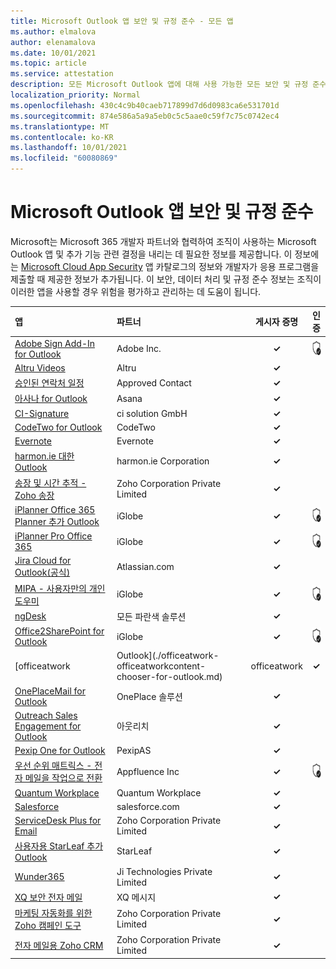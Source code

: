```yaml
---
title: Microsoft Outlook 앱 보안 및 규정 준수 - 모든 앱
ms.author: elmalova
author: elenamalova
ms.date: 10/01/2021
ms.topic: article
ms.service: attestation
description: 모든 Microsoft Outlook 앱에 대해 사용 가능한 모든 보안 및 규정 준수 정보입니다.
localization_priority: Normal
ms.openlocfilehash: 430c4c9b40caeb717899d7d6d0983ca6e531701d
ms.sourcegitcommit: 874e586a5a9a5eb0c5c5aae0c59f7c75c0742ec4
ms.translationtype: MT
ms.contentlocale: ko-KR
ms.lasthandoff: 10/01/2021
ms.locfileid: "60080869"
---
```

# <a name="microsoft-outlook-apps-security-and-compliance"></a>Microsoft Outlook 앱 보안 및 규정 준수

Microsoft는 Microsoft 365 개발자 파트너와 협력하여 조직이 사용하는 Microsoft Outlook 앱 및 추가 기능 관련 결정을 내리는 데 필요한 정보를 제공합니다. 이 정보에는 [Microsoft Cloud App Security](https://www.microsoft.com/en-us/enterprise-mobility-security/cloud-app-security) 앱 카탈로그의 정보와 개발자가 응용 프로그램을 제출할 때 제공한 정보가 추가됩니다. 이 보안, 데이터 처리 및 규정 준수 정보는 조직이 이러한 앱을 사용할 경우 위험을 평가하고 관리하는 데 도움이 됩니다.

| **앱** | **파트너** | **게시자 증명** | **인증** |
|:--------|:------------|:----------------------:|:-------------:|
| [Adobe Sign Add-In for Outlook](./adobe-inc-sign-add-in-for-outlook.md) | Adobe Inc. | **✓** | <img alt="Certified application badge" src="../media/certified-badge.png" height="25" width="25" /> |
| [Altru Videos](./altru-videos.md) | Altru | **✓** |  |
| [승인된 연락처 일정](./approved-contact-calendars.md) | Approved Contact | **✓** |  |
| [아사나 for Outlook](./asana-for-outlook.md) | Asana | **✓** |  |
| [CI-Signature](./ci-solution-gmbh-signature.md) | ci solution GmbH | **✓** |  |
| [CodeTwo for Outlook](./codetwo-for-outlook.md) | CodeTwo | **✓** |  |
| [Evernote](./evernote.md) | Evernote | **✓** |  |
| [harmon.ie 대한 Outlook](./harmonie-corporation-for-outlook.md) | harmon.ie Corporation | **✓** |  |
| [송장 및 시간 추적 - Zoho 송장](./zoho-corporation-private-limited-invoice-and-time-tracking.md) | Zoho Corporation Private Limited | **✓** |  |
| [iPlanner Office 365 Planner 추가 Outlook](./iglobe-iplanner-office-365-planner-add-in-for-outlook.md) | iGlobe | **✓** | <img alt="Certified application badge" src="../media/certified-badge.png" height="25" width="25" /> |
| [iPlanner Pro Office 365](./iglobe-iplanner-pro-office-365.md) | iGlobe | **✓** | <img alt="Certified application badge" src="../media/certified-badge.png" height="25" width="25" /> |
| [Jira Cloud for Outlook(공식)](./atlassiancom-jira-cloud-for-outlook-official.md) | Atlassian.com | **✓** |  |
| [MIPA - 사용자만의 개인 도우미](./iglobe-mipa-your-own-personal-assistant.md) | iGlobe | **✓** | <img alt="Certified application badge" src="../media/certified-badge.png" height="25" width="25" /> |
| [ngDesk](./all-blue-solutions-ngdesk.md) | 모든 파란색 솔루션 | **✓** |  |
| [Office2SharePoint for Outlook](./iglobe-office2sharepoint-for-outlook.md) | iGlobe | **✓** | <img alt="Certified application badge" src="../media/certified-badge.png" height="25" width="25" /> |
| [officeatwork | Outlook](./officeatwork-officeatworkcontent-chooser-for-outlook.md) | officeatwork | **✓** | <img alt="Certified application badge" src="../media/certified-badge.png" height="25" width="25" /> |
| [OnePlaceMail for Outlook](./oneplace-solutions-oneplacemail-for-outlook.md) | OnePlace 솔루션 | **✓** |  |
| [Outreach Sales Engagement for Outlook](./outreach-sales-engagement-for-outlook.md) | 아웃리치 | **✓** |  |
| [Pexip One for Outlook](./pexipas-pexip-one-for-outlook.md) | PexipAS | **✓** |  |
| [우선 순위 매트릭스 - 전자 메일을 작업으로 전환](./appfluence-inc-priority-matrix-turn-emails-into-tasks.md) | Appfluence Inc | **✓** | <img alt="Certified application badge" src="../media/certified-badge.png" height="25" width="25" /> |
| [Quantum Workplace](./quantum-workplace.md) | Quantum Workplace | **✓** |  |
| [Salesforce](./salesforcecom-salesforce.md) | salesforce.com | **✓** |  |
| [ServiceDesk Plus for Email](./zoho-corporation-private-limited-servicedesk-plus-for-email.md) | Zoho Corporation Private Limited | **✓** |  |
| [사용자용 StarLeaf 추가 Outlook](./starleaf-add-in-for-outlook.md) | StarLeaf | **✓** |  |
| [Wunder365](./jiji-technologies-private-limited-wunder365.md) | Ji Technologies Private Limited | **✓** |  |
| [XQ 보안 전자 메일](./xq-message-secure-email.md) | XQ 메시지 | **✓** |  |
| [마케팅 자동화를 위한 Zoho 캠페인 도구](./zoho-corporation-private-limited-campaigns-tool-for-marketing-automation.md) | Zoho Corporation Private Limited | **✓** |  |
| [전자 메일용 Zoho CRM](./zoho-corporation-private-limited-crm-for-email.md) | Zoho Corporation Private Limited | **✓** |  |
